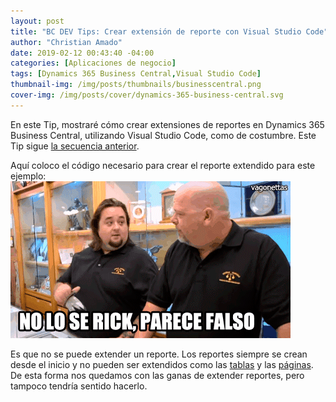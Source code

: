 ```yaml
---
layout: post
title: "BC DEV Tips: Crear extensión de reporte con Visual Studio Code"
author: "Christian Amado"
date: 2019-02-12 00:43:40 -04:00
categories: [Aplicaciones de negocio]
tags: [Dynamics 365 Business Central,Visual Studio Code]
thumbnail-img: /img/posts/thumbnails/businesscentral.png
cover-img: /img/posts/cover/dynamics-365-business-central.svg
---
```


En este Tip, mostraré cómo crear extensiones de reportes en Dynamics 365 Business Central, utilizando Visual Studio Code, como de costumbre. Este Tip sigue [la secuencia anterior](/2019/02/bc-dev-tips-crear-extension-de-pagina-con-visual-studio-code/).

<!--more-->

Aquí coloco el código necesario para crear el reporte extendido para este ejemplo:  
![](/img/posts/migrated/2019/03/noloserick.gif)  

Es que no se puede extender un reporte. Los reportes siempre se crean desde el inicio y no pueden ser extendidos como las [tablas](/2019/02/bc-dev-tips-crear-extension-de-tabla-con-visual-studio-code/) y las [páginas](/2019/02/bc-dev-tips-crear-extension-de-pagina-con-visual-studio-code/). De esta forma nos quedamos con las ganas de extender reportes, pero tampoco tendría sentido hacerlo.
